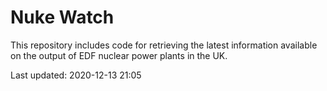 # Nuke Watch

This repository includes code for retrieving the latest information available on the output of EDF nuclear power plants in the UK.

Last updated: 2020-12-13 21:05